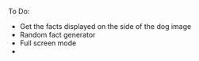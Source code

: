 
To Do:
- Get the facts displayed on the side of the dog image
- Random fact generator
- Full screen mode
- 